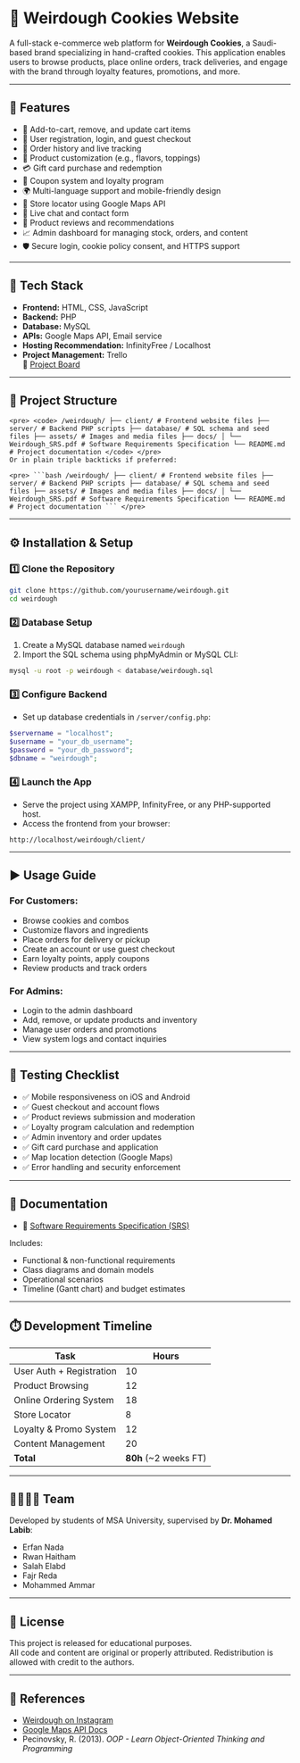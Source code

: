
# 🍪 Weirdough Cookies Website

A full-stack e-commerce web platform for **Weirdough Cookies**, a Saudi-based brand specializing in hand-crafted cookies. This application enables users to browse products, place online orders, track deliveries, and engage with the brand through loyalty features, promotions, and more.

---

## 🚀 Features

- 🛒 Add-to-cart, remove, and update cart items
- 👤 User registration, login, and guest checkout
- 🧾 Order history and live tracking
- 🧩 Product customization (e.g., flavors, toppings)
- 💳 Gift card purchase and redemption
- 🎫 Coupon system and loyalty program
- 🌍 Multi-language support and mobile-friendly design
- 📍 Store locator using Google Maps API
- 💬 Live chat and contact form
- 📝 Product reviews and recommendations
- 📈 Admin dashboard for managing stock, orders, and content
- 🛡️ Secure login, cookie policy consent, and HTTPS support

---

## 🧰 Tech Stack

- **Frontend:** HTML, CSS, JavaScript
- **Backend:** PHP
- **Database:** MySQL
- **APIs:** Google Maps API, Email service
- **Hosting Recommendation:** InfinityFree / Localhost
- **Project Management:** Trello  
  🔗 [Project Board](https://trello.com/b/SfhC7x8e/weird-dough)

---

## 📁 Project Structure

```
<pre> <code> /weirdough/ ├── client/ # Frontend website files ├── server/ # Backend PHP scripts ├── database/ # SQL schema and seed files ├── assets/ # Images and media files ├── docs/ │ └── Weirdough_SRS.pdf # Software Requirements Specification └── README.md # Project documentation </code> </pre>
Or in plain triple backticks if preferred:

<pre> ```bash /weirdough/ ├── client/ # Frontend website files ├── server/ # Backend PHP scripts ├── database/ # SQL schema and seed files ├── assets/ # Images and media files ├── docs/ │ └── Weirdough_SRS.pdf # Software Requirements Specification └── README.md # Project documentation ``` </pre>
```

---

## ⚙️ Installation & Setup

### 1️⃣ Clone the Repository

```bash
git clone https://github.com/yourusername/weirdough.git
cd weirdough
```

### 2️⃣ Database Setup

1. Create a MySQL database named `weirdough`
2. Import the SQL schema using phpMyAdmin or MySQL CLI:
```bash
mysql -u root -p weirdough < database/weirdough.sql
```

### 3️⃣ Configure Backend

- Set up database credentials in `/server/config.php`:
```php
$servername = "localhost";
$username = "your_db_username";
$password = "your_db_password";
$dbname = "weirdough";
```

### 4️⃣ Launch the App

- Serve the project using XAMPP, InfinityFree, or any PHP-supported host.
- Access the frontend from your browser:
```
http://localhost/weirdough/client/
```

---

## ▶️ Usage Guide

### For Customers:
- Browse cookies and combos
- Customize flavors and ingredients
- Place orders for delivery or pickup
- Create an account or use guest checkout
- Earn loyalty points, apply coupons
- Review products and track orders

### For Admins:
- Login to the admin dashboard
- Add, remove, or update products and inventory
- Manage user orders and promotions
- View system logs and contact inquiries

---

## 🧪 Testing Checklist

- ✅ Mobile responsiveness on iOS and Android
- ✅ Guest checkout and account flows
- ✅ Product reviews submission and moderation
- ✅ Loyalty program calculation and redemption
- ✅ Admin inventory and order updates
- ✅ Gift card purchase and application
- ✅ Map location detection (Google Maps)
- ✅ Error handling and security enforcement

---

## 📄 Documentation

- 📘 [Software Requirements Specification (SRS)](./docs/Weirdough_SRS.pdf)

Includes:
- Functional & non-functional requirements
- Class diagrams and domain models
- Operational scenarios
- Timeline (Gantt chart) and budget estimates

---

## ⏱️ Development Timeline

| Task                    | Hours |
|-------------------------|-------|
| User Auth + Registration| 10    |
| Product Browsing        | 12    |
| Online Ordering System  | 18    |
| Store Locator           | 8     |
| Loyalty & Promo System  | 12    |
| Content Management      | 20    |
| **Total**               | **80h** (~2 weeks FT) |

---

## 👨‍👩‍👧‍👦 Team

Developed by students of MSA University, supervised by **Dr. Mohamed Labib**:

- Erfan Nada  
- Rwan Haitham  
- Salah Elabd 
- Fajr Reda  
- Mohammed Ammar  

---

## 📜 License

This project is released for educational purposes.  
All code and content are original or properly attributed. Redistribution is allowed with credit to the authors.

---

## 🔗 References

- [Weirdough on Instagram](https://www.instagram.com/itsweirdoughsa/?hl=en)  
- [Google Maps API Docs](https://developers.google.com/maps/documentation)  
- Pecinovsky, R. (2013). *OOP - Learn Object-Oriented Thinking and Programming*
